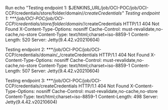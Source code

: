 Run echo "Testing endpoint 1: $JENKINS_URL/job/OCI-POC/job/OCI-CCP/credentials/store/folder/domain/_/createCredentials"
Testing endpoint 1: ***/job/OCI-POC/job/OCI-CCP/credentials/store/folder/domain/_/createCredentials
HTTP/1.1 404 Not Found
X-Content-Type-Options: nosniff
Cache-Control: must-revalidate,no-cache,no-store
Content-Type: text/html;charset=iso-8859-1
Content-Length: 520
Server: Jetty(9.4.42.v20210604)

Testing endpoint 2: ***/job/OCI-POC/job/OCI-CCP/credentials/domain/_/createCredentials
HTTP/1.1 404 Not Found
X-Content-Type-Options: nosniff
Cache-Control: must-revalidate,no-cache,no-store
Content-Type: text/html;charset=iso-8859-1
Content-Length: 507
Server: Jetty(9.4.42.v20210604)

Testing endpoint 3: ***/job/OCI-POC/job/OCI-CCP/credentials/createCredentials
HTTP/1.1 404 Not Found
X-Content-Type-Options: nosniff
Cache-Control: must-revalidate,no-cache,no-store
Content-Type: text/html;charset=iso-8859-1
Content-Length: 498
Server: Jetty(9.4.42.v20210604)
